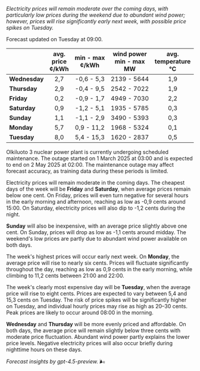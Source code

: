 *Electricity prices will remain moderate over the coming days, with particularly low prices during the weekend due to abundant wind power; however, prices will rise significantly early next week, with possible price spikes on Tuesday.*

Forecast updated on Tuesday at 09:00.

|              | avg.<br>price<br>¢/kWh | min - max<br>¢/kWh | wind power<br>min - max<br>MW | avg.<br>temperature<br>°C |
|:-------------|:----------------:|:----------------:|:-------------:|:-------------:|
| **Wednesday** | 2,7 | -0,6 - 5,3 | 2139 - 5644 | 1,9 |
| **Thursday**     | 2,9 | -0,4 - 9,5 | 2542 - 7022 | 1,9 |
| **Friday**   | 0,2 | -0,9 - 1,7 | 4949 - 7030 | 2,2 |
| **Saturday**    | 0,9 | -1,2 - 5,1 | 1935 - 5785 | 0,3 |
| **Sunday**   | 1,1 | -1,1 - 2,9 | 3490 - 5393 | 0,3 |
| **Monday**   | 5,7 | 0,9 - 11,2 | 1968 - 5324 | 0,1 |
| **Tuesday**     | 8,0 | 5,4 - 15,3 | 1620 - 2837 | 0,5 |

Olkiluoto 3 nuclear power plant is currently undergoing scheduled maintenance. The outage started on 1 March 2025 at 03:00 and is expected to end on 2 May 2025 at 02:00. The maintenance outage may affect forecast accuracy, as training data during these periods is limited.

Electricity prices will remain moderate in the coming days. The cheapest days of the week will be **Friday** and **Saturday**, when average prices remain below one cent. On Friday, prices will even turn negative for several hours in the early morning and afternoon, reaching as low as -0,9 cents around 15:00. On Saturday, electricity prices will also dip to -1,2 cents during the night.

**Sunday** will also be inexpensive, with an average price slightly above one cent. On Sunday, prices will drop as low as -1,1 cents around midday. The weekend's low prices are partly due to abundant wind power available on both days.

The week's highest prices will occur early next week. On **Monday**, the average price will rise to nearly six cents. Prices will fluctuate significantly throughout the day, reaching as low as 0,9 cents in the early morning, while climbing to 11,2 cents between 21:00 and 22:00.

The week's clearly most expensive day will be **Tuesday**, when the average price will rise to eight cents. Prices are expected to vary between 5,4 and 15,3 cents on Tuesday. The risk of price spikes will be significantly higher on Tuesday, and individual hourly prices may rise as high as 20–30 cents. Peak prices are likely to occur around 08:00 in the morning.

**Wednesday** and **Thursday** will be more evenly priced and affordable. On both days, the average price will remain slightly below three cents with moderate price fluctuation. Abundant wind power partly explains the lower price levels. Negative electricity prices will also occur briefly during nighttime hours on these days.

*Forecast insights by gpt-4.5-preview.* 🌬️

